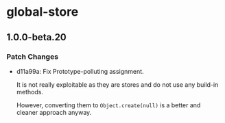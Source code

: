 # global-store

## 1.0.0-beta.20

### Patch Changes

- d11a99a: Fix Prototype-polluting assignment.

  It is not really exploitable as they are stores and do not use any build-in methods.

  However, converting them to `Object.create(null)` is a better and cleaner approach anyway.

